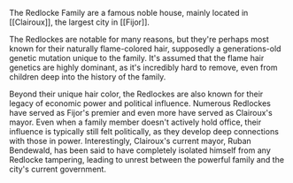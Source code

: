 The Redlocke Family are a famous noble house, mainly located in [[Clairoux]], the largest city in [[Fijor]]. 

The Redlockes are notable for many reasons, but they're perhaps most known for their naturally flame-colored hair, supposedly a generations-old genetic mutation unique to the family. It's assumed that the flame hair genetics are highly dominant, as it's incredibly hard to remove, even from children deep into the history of the family.

Beyond their unique hair color, the Redlockes are also known for their legacy of economic power and political influence. Numerous Redlockes have served as Fijor's premier and even more have served as Clairoux's mayor. Even when a family member doesn't actively hold office, their influence is typically still felt politically, as they develop deep connections with those in power. Interestingly, Clairoux's current mayor, Ruban Bendewald, has been said to have completely isolated himself from any Redlocke tampering, leading to unrest between the powerful family and the city's current government.